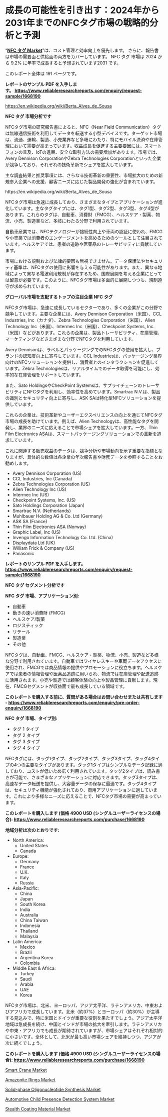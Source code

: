 <p><h1>成長の可能性を引き出す：2024年から2031年までのNFCタグ市場の戦略的分析と予測</h1></p><p>&ldquo;<strong><a href="https://www.reliableresearchreports.com/nfc-tags-r1668190?utm_campaign=107&utm_medium=9&utm_source=Github&utm_content=ia&utm_term=26092024&utm_id=nfc-tags">NFC タグ Market</a></strong>&rdquo;は、コスト管理と効率向上を優先します。 さらに、報告書は市場の需要面と供給面の両方をカバーしています。 NFC タグ 市場は 2024 から 9.2% に年率で成長すると予想されています2031 です。</p>
<p>このレポート全体は 191 ページです。</p>
<p><strong>レポートのサンプル PDF を入手します。&nbsp;<a href="https://www.reliableresearchreports.com/enquiry/request-sample/1668190?utm_campaign=107&utm_medium=9&utm_source=Github&utm_content=ia&utm_term=26092024&utm_id=nfc-tags">https://www.reliableresearchreports.com/enquiry/request-sample/1668190</a></strong></p>
<p><a href="https://en.wikipedia.org/wiki/Berta_Alves_de_Sousa?utm_campaign=107&utm_medium=9&utm_source=Github&utm_content=ia&utm_term=26092024&utm_id=nfc-tags">https://en.wikipedia.org/wiki/Berta_Alves_de_Sousa</a></p>
<p><strong>NFC タグ 市場分析です</strong></p>
<p><p>NFCタグ市場の研究報告書によると、NFC（Near Field Communication）タグは無線通信技術を利用してデータを転送する小型デバイスです。ターゲット市場は、流通、運輸、製造、小売業界など多岐にわたり、特にモバイル決済や在庫管理において需要が高まっています。収益成長を促進する主要要因には、スマートフォンの普及、IoTの進展、安全な取引方法の需要増加があります。市場では、Avery Dennison CorporationやZebra Technologies Corporationといった企業が競争しており、それぞれの技術革新でシェアを拡大しています。</p><p>主な調査結果と推奨事項には、さらなる技術革新の重要性、市場拡大のための新規参入企業への支援、顧客ニーズに応じた製品開発の強化が含まれています。</p></p>
<p>https://en.wikipedia.org/wiki/Berta_Alves_de_Sousa</p>
<p><p>NFCタグ市場は急速に成長しており、さまざまなタイプとアプリケーションが進化しています。主なタグタイプには、タグ1型、タグ2型、タグ3型、タグ4型があります。これらのタグは、自動車、消費財（FMCG）、ヘルスケア・製薬、物流、小売、製造業など、多岐にわたる分野で利用されています。</p><p>自動車産業では、NFCテクノロジーが接続性向上や車両の認証に使われ、FMCGや小売業では消費者のエンゲージメントを高めるためのツールとして注目されています。ヘルスケアでは、患者の追跡や医薬品のトレーサビリティに貢献しています。</p><p>市場における規制および法律的要因も無視できません。データ保護法やセキュリティ基準は、NFCタグの使用に影響を与える可能性があります。また、異なる地域によって異なる電波利用規制が存在するため、国際展開を考える企業にとっては留意が必要です。このように、NFCタグ市場は多面的に展開しつつも、規制遵守が求められています。</p></p>
<p><strong>グローバル市場を支配するトップの注目企業 NFC タグ</strong></p>
<p><p>NFCタグ市場は、急速に成長しているセクターであり、多くの企業がこの分野で競争しています。主要な企業には、Avery Dennison Corporation（米国）、CCL Industries, Inc（カナダ）、Zebra Technologies Corporation（米国）、Alien Technology Inc（米国）、Intermec Inc（米国）、Checkpoint Systems, Inc.（米国）などがあります。これらの企業は、製品トレーサビリティ、在庫管理、マーケティングなどさまざまな分野でNFCタグを利用しています。</p><p>Avery Dennisonは、ラベルとパッケージングでのNFCタグの使用を拡大し、ブランドの認知度向上に寄与しています。CCL Industriesは、パッケージング業界向けのNFCソリューションを提供し、消費者とのインタラクションを促進しています。Zebra Technologiesは、リアルタイムでのデータ取得を可能にし、効率的な在庫管理をサポートしています。</p><p>また、Sato HoldingsやCheckPoint Systemsは、サプライチェーンのトレーサビリティにNFCタグを利用し、効率性を高めています。Smartrac N.V.は、製品の識別とセキュリティ向上に寄与し、ASK SAは特化型NFCソリューションを提供しています。</p><p>これらの企業は、技術革新やユーザーエクスペリエンスの向上を通じてNFCタグ市場の成長を助けています。例えば、Alien Technologyは、高性能なタグを開発し、業界のニーズに応えることで市場シェアを拡大しています。一方、Thin Film Electronics ASAは、スマートパッケージングソリューションでの革新を追求しています。</p><p>これに関連する販売収益のデータは、競争分析や市場動向を示す重要な指標となりますが、具体的な数値は各企業の年次報告書や財務データを参照することをお勧めします。</p></p>
<p><ul><li>Avery Dennison Corporation (US)</li><li>CCL Industries, Inc (Canada)</li><li>Zebra Technologies Corporation (US)</li><li>Alien Technology Inc (US)</li><li>Intermec Inc (US)</li><li>Checkpoint Systems, Inc. (US)</li><li>Sato Holdings Corporation (Japan)</li><li>Smartrac N.V. (Netherlands)</li><li>Muhlbauer Holding AG & Co. Ltd (Germany)</li><li>ASK SA (France)</li><li>Thin Film Electronics ASA (Norway)</li><li>Graphic Label, Inc (US)</li><li>Invengo Information Technology Co. Ltd. (China)</li><li>Displaydata Ltd (UK)</li><li>William Frick & Company (US)</li><li>Panasonic</li></ul></p>
<p><strong>レポートのサンプル PDF を入手します。 <a href="https://www.reliableresearchreports.com/enquiry/request-sample/1668190?utm_campaign=107&utm_medium=9&utm_source=Github&utm_content=ia&utm_term=26092024&utm_id=nfc-tags">https://www.reliableresearchreports.com/enquiry/request-sample/1668190</a></strong></p>
<p><strong>NFC タグ セグメント分析です</strong></p>
<p><strong>NFC タグ 市場、アプリケーション別:</strong></p>
<p><ul><li>自動車</li><li>動きの速い消費財 (FMCG)</li><li>ヘルスケア/製薬</li><li>ロジスティック</li><li>リテール</li><li>製造業</li><li>その他</li></ul></p>
<p><p>NFCタグは、自動車、FMCG、ヘルスケア・製薬、物流、小売、製造など多様な分野で利用されています。自動車ではワイヤレスキーや車両データアクセスに使用され、FMCGでは商品情報の提供やプロモーションに役立ちます。ヘルスケアでは患者の情報管理や医薬品追跡に用いられ、物流では在庫管理や配送追跡に活用されます。小売や製造では顧客体験の向上や製品管理に貢献します。現在、FMCGセグメントが収益面で最も成長している領域です。</p></p>
<p><strong>このレポートを購入する前に、質問がある場合はお問い合わせまたは共有します - <a href="https://www.reliableresearchreports.com/enquiry/pre-order-enquiry/1668190?utm_campaign=107&utm_medium=9&utm_source=Github&utm_content=ia&utm_term=26092024&utm_id=nfc-tags">https://www.reliableresearchreports.com/enquiry/pre-order-enquiry/1668190</a></strong></p>
<p><strong>NFC タグ 市場、タイプ別:</strong></p>
<p><ul><li>タグ 1 タイプ</li><li>タグ 2 タイプ</li><li>タグ 3 タイプ</li><li>タグ 4 タイプ</li></ul></p>
<p><p>NFCタグには、タッグ1タイプ、タッグ2タイプ、タッグ3タイプ、タッグ4タイプの4つの主要なタイプがあります。タッグ1タイプはシンプルなデータ記録に適しており、コストが低いため広く利用されています。タッグ2タイプは、読み書きが可能で、さまざまなアプリケーションに対応できます。タッグ3タイプは、高速なデータ転送を提供し、大容量データの保存に最適です。タッグ4タイプは、セキュリティ機能が強化されており、商用アプリケーションに適しています。これにより多様なニーズに応えることで、NFCタグ市場の需要が高まっています。</p></p>
<p><strong>このレポートを購入します (価格 4900 USD (シングルユーザーライセンスの場合): <a href="https://www.reliableresearchreports.com/purchase/1668190?utm_campaign=107&utm_medium=9&utm_source=Github&utm_content=ia&utm_term=26092024&utm_id=nfc-tags">https://www.reliableresearchreports.com/purchase/1668190</a></strong></p>
<p><strong>地域分析は次のとおりです:</strong></p>
<p><ul>
    <li>
        North America:
        <ul>
            <li>United States</li>
            <li>Canada</li>
        </ul>
    </li>
    <li>
        Europe:
        <ul>
            <li>Germany</li>
            <li>France</li>
            <li>U.K.</li>
            <li>Italy</li>
            <li>Russia</li>
        </ul>
    </li>
    <li>
        Asia-Pacific:
        <ul>
            <li>China</li>
            <li>Japan</li>
            <li>South Korea</li>
            <li>India</li>
            <li>Australia</li>
            <li>China Taiwan</li>
            <li>Indonesia</li>
            <li>Thailand</li>
            <li>Malaysia</li>
        </ul>
    </li>
    <li>
        Latin America:
        <ul>
            <li>Mexico</li>
            <li>Brazil</li>
            <li>Argentina Korea</li>
            <li>Colombia</li>
        </ul>
    </li>
    <li>
        Middle East & Africa:
        <ul>
            <li>Turkey</li>
            <li>Saudi</li>
            <li>Arabia</li>
            <li>UAE</li>
            <li>Korea</li>
        </ul>
    </li>
    </ul></p>
<p><p>NFCタグ市場は、北米、ヨーロッパ、アジア太平洋、ラテンアメリカ、中東およびアフリカで成長しています。北米（約37%）とヨーロッパ（約30%）が主導する見込みで、特に米国とドイツが重要な役割を果たすでしょう。アジア太平洋地域は急成長を続け、中国とインドが市場の拡大を牽引します。ラテンアメリカや中東・アフリカでも成長が期待されていますが、市場シェアはそれぞれ相対的に小さいです。全体として、北米が最も高い市場シェアを維持しつつ、アジアが次に続くでしょう。</p></p>
<p><strong>このレポートを購入します (価格 4900 USD (シングルユーザーライセンスの場合): <a href="https://www.reliableresearchreports.com/purchase/1668190?utm_campaign=107&utm_medium=9&utm_source=Github&utm_content=ia&utm_term=26092024&utm_id=nfc-tags">https://www.reliableresearchreports.com/purchase/1668190</a></strong></p>
<p><p><a href="https://www.linkedin.com/pulse/why-should-you-invest-smart-crane-market-trends-leading-products-npdke?trackingId=m8qa9qAxSQixgtF%2F5B7qCQ%3D%3D&utm_campaign=107&utm_medium=9&utm_source=Github&utm_content=ia&utm_term=26092024&utm_id=nfc-tags">Smart Crane Market</a></p><p><a href="https://issuu.com/reportprime-2/docs/amazonite-rings-market-size-2030.pp_59c1b4205b156d?utm_campaign=107&utm_medium=9&utm_source=Github&utm_content=ia&utm_term=26092024&utm_id=nfc-tags">Amazonite Rings Market</a></p><p><a href="https://github.com/SamiaHussain82/Market-Research-Report-List-1/blob/main/solid-phase-oligonucleotide-synthesis-market.md?utm_campaign=107&utm_medium=9&utm_source=Github&utm_content=ia&utm_term=26092024&utm_id=nfc-tags">Solid-phase Oligonucleotide Synthesis Market</a></p><p><a href="https://github.com/joannesouthgate/Market-Research-Report-List-5/blob/main/automotive-child-presence-detection-system-market.md?utm_campaign=107&utm_medium=9&utm_source=Github&utm_content=ia&utm_term=26092024&utm_id=nfc-tags">Automotive Child Presence Detection System Market</a></p><p><a href="https://www.linkedin.com/pulse/stealth-coating-material-market-size-growth-industry-analysis-ciy1c?trackingId=BXlbqPZOTNel1W15Tiri7g%3D%3D&utm_campaign=107&utm_medium=9&utm_source=Github&utm_content=ia&utm_term=26092024&utm_id=nfc-tags">Stealth Coating Material Market</a></p></p>